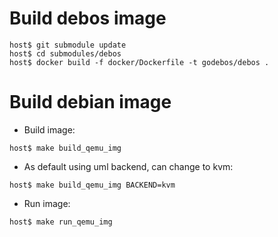 # Build debos image
```
host$ git submodule update
host$ cd submodules/debos
host$ docker build -f docker/Dockerfile -t godebos/debos .
```
# Build debian image
- Build image:
```
host$ make build_qemu_img
```
- As default using uml backend, can change to kvm:
```
host$ make build_qemu_img BACKEND=kvm
```
- Run image:
```
host$ make run_qemu_img
```


